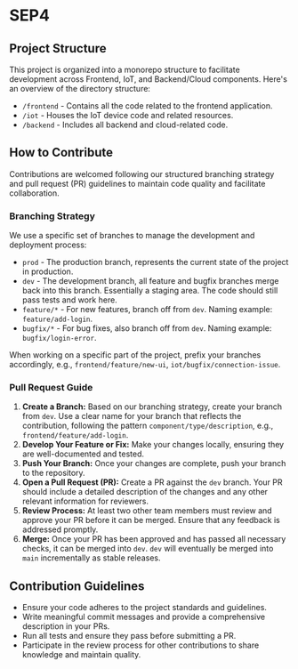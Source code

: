 # SEP4

## Project Structure
This project is organized into a monorepo structure to facilitate development across Frontend, IoT, and Backend/Cloud components. Here's an overview of the directory structure:

- `/frontend` - Contains all the code related to the frontend application.
- `/iot` - Houses the IoT device code and related resources.
- `/backend` - Includes all backend and cloud-related code.

## How to Contribute
Contributions are welcomed following our structured branching strategy and pull request (PR) guidelines to maintain code quality and facilitate collaboration.

### Branching Strategy
We use a specific set of branches to manage the development and deployment process:
- `prod` - The production branch, represents the current state of the project in production.
- `dev` - The development branch, all feature and bugfix branches merge back into this branch. Essentially a staging area. The code should still pass tests and work here.
- `feature/*` - For new features, branch off from `dev`. Naming example: `feature/add-login`.
- `bugfix/*` - For bug fixes, also branch off from `dev`. Naming example: `bugfix/login-error`.

When working on a specific part of the project, prefix your branches accordingly, e.g., `frontend/feature/new-ui`, `iot/bugfix/connection-issue`.

### Pull Request Guide
1. **Create a Branch:** Based on our branching strategy, create your branch from `dev`. Use a clear name for your branch that reflects the contribution, following the pattern `component/type/description`, e.g., `frontend/feature/add-login`.
2. **Develop Your Feature or Fix:** Make your changes locally, ensuring they are well-documented and tested.
3. **Push Your Branch:** Once your changes are complete, push your branch to the repository.
4. **Open a Pull Request (PR):** Create a PR against the `dev` branch. Your PR should include a detailed description of the changes and any other relevant information for reviewers.
5. **Review Process:** At least two other team members must review and approve your PR before it can be merged. Ensure that any feedback is addressed promptly.
6. **Merge:** Once your PR has been approved and has passed all necessary checks, it can be merged into `dev`. `dev` will eventually be merged into `main` incrementally as stable releases.

## Contribution Guidelines
- Ensure your code adheres to the project standards and guidelines.
- Write meaningful commit messages and provide a comprehensive description in your PRs.
- Run all tests and ensure they pass before submitting a PR.
- Participate in the review process for other contributions to share knowledge and maintain quality.
